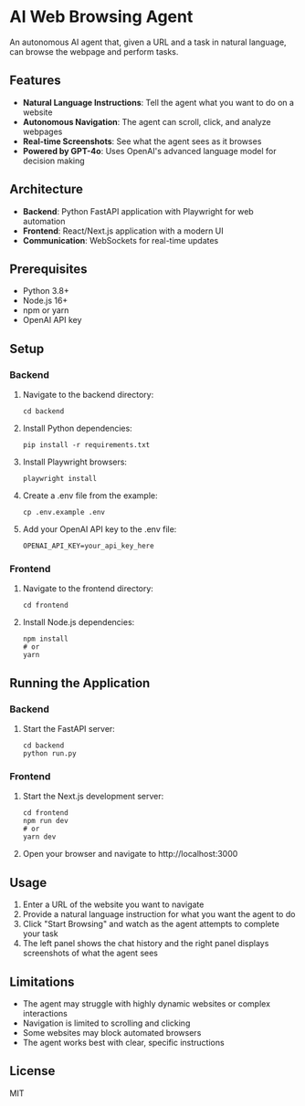 # AI Web Browsing Agent

An autonomous AI agent that, given a URL and a task in natural language, can browse the webpage and perform tasks.

## Features

- **Natural Language Instructions**: Tell the agent what you want to do on a website
- **Autonomous Navigation**: The agent can scroll, click, and analyze webpages
- **Real-time Screenshots**: See what the agent sees as it browses
- **Powered by GPT-4o**: Uses OpenAI's advanced language model for decision making

## Architecture

- **Backend**: Python FastAPI application with Playwright for web automation
- **Frontend**: React/Next.js application with a modern UI
- **Communication**: WebSockets for real-time updates

## Prerequisites

- Python 3.8+
- Node.js 16+
- npm or yarn
- OpenAI API key

## Setup

### Backend

1. Navigate to the backend directory:
   ```
   cd backend
   ```

2. Install Python dependencies:
   ```
   pip install -r requirements.txt
   ```

3. Install Playwright browsers:
   ```
   playwright install
   ```

4. Create a .env file from the example:
   ```
   cp .env.example .env
   ```

5. Add your OpenAI API key to the .env file:
   ```
   OPENAI_API_KEY=your_api_key_here
   ```

### Frontend

1. Navigate to the frontend directory:
   ```
   cd frontend
   ```

2. Install Node.js dependencies:
   ```
   npm install
   # or
   yarn
   ```

## Running the Application

### Backend

1. Start the FastAPI server:
   ```
   cd backend
   python run.py
   ```

### Frontend

1. Start the Next.js development server:
   ```
   cd frontend
   npm run dev
   # or
   yarn dev
   ```

2. Open your browser and navigate to http://localhost:3000

## Usage

1. Enter a URL of the website you want to navigate
2. Provide a natural language instruction for what you want the agent to do
3. Click "Start Browsing" and watch as the agent attempts to complete your task
4. The left panel shows the chat history and the right panel displays screenshots of what the agent sees

## Limitations

- The agent may struggle with highly dynamic websites or complex interactions
- Navigation is limited to scrolling and clicking
- Some websites may block automated browsers
- The agent works best with clear, specific instructions

## License

MIT 